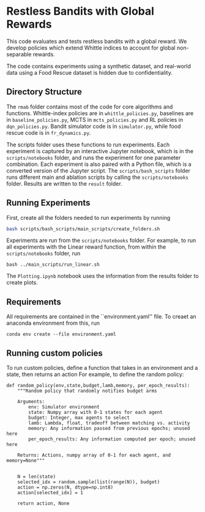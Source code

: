 # Restless Bandits with Global Rewards
This code evaluates and tests restless bandits with a global reward. We develop policies which extend Whittle indices to account for global non-separable rewards. 

The code contains experiments using a synthetic dataset, and real-world data using a Food Rescue dataset is hidden due to confidentiality.

## Directory Structure
The `rmab` folder contains most of the code for core algorithms and functions. 
Whittle-index policies are in `whittle_policies.py`, baselines are in `baseline_policies.py`, MCTS in `mcts_policies.py` and RL policies in `dqn_policies.py`. Bandit simulator code is in `simulator.py`, while food rescue code is in `fr_dynamics.py`. 

The scripts folder uses these functions to run experiments. 
Each experiment is captured by an interactive Jupyter notebook, which is in the `scripts/notebooks` folder, and runs the experiment for one parameter combination. 
Each experiment is also paired with a Python file, which is a converted version of the Jupyter script.
The `scripts/bash_scripts` folder runs different main and ablation scripts by calling the `scripts/notebooks` folder. 
Results are written to the `result` folder. 

## Running Experiments
First, create all the folders needed to run experiments by running
```bash
bash scripts/bash_scripts/main_scripts/create_folders.sh
```

Experiments are run from the `scripts/notebooks` folder. For example, to run all experiments with the Linear reward function, from within the `scripts/notebooks` folder, run
```
bash ../main_scripts/run_linear.sh
```
The `Plotting.ipynb` notebook uses the information from the results folder to create plots. 

## Requirements
All requirements are contained in the ``environment.yaml'' file. 
To creaet an anaconda environment from this, run
```
conda env create --file environment.yaml
```

## Running custom policies
To run custom policies, define a function that takes in an environment and a state, then returns an action
For example, to define the random policy: 
```
def random_policy(env,state,budget,lamb,memory, per_epoch_results):
    """Random policy that randomly notifies budget arms
    
    Arguments:
        env: Simulator environment
        state: Numpy array with 0-1 states for each agent
        budget: Integer, max agents to select
        lamb: Lambda, float, tradeoff between matching vs. activity
        memory: Any information passed from previous epochs; unused here
        per_epoch_results: Any information computed per epoch; unused here
    
    Returns: Actions, numpy array of 0-1 for each agent, and memory=None"""


    N = len(state)
    selected_idx = random.sample(list(range(N)), budget)
    action = np.zeros(N, dtype=np.int8)
    action[selected_idx] = 1

    return action, None
```